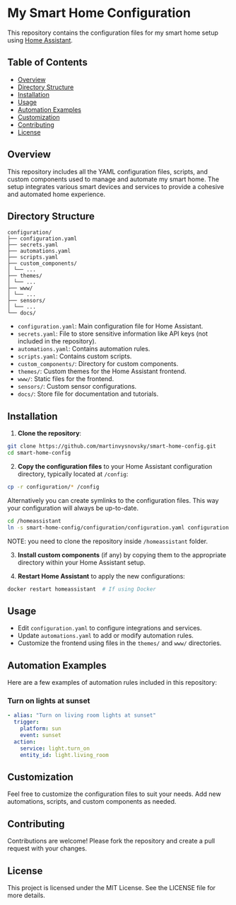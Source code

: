 # My Smart Home Configuration

This repository contains the configuration files for my smart home setup using [Home Assistant](https://www.home-assistant.io/).

## Table of Contents

- [Overview](#overview)
- [Directory Structure](#directory-structure)
- [Installation](#installation)
- [Usage](#usage)
- [Automation Examples](#automation-examples)
- [Customization](#customization)
- [Contributing](#contributing)
- [License](#license)

## Overview

This repository includes all the YAML configuration files, scripts, and custom components used to manage and automate my smart home. The setup integrates various smart devices and services to provide a cohesive and automated home experience.

## Directory Structure

```
configuration/
├── configuration.yaml
├── secrets.yaml
├── automations.yaml
├── scripts.yaml
├── custom_components/
│ └── ...
├── themes/
│ └── ...
├── www/
│ └── ...
├── sensors/
│ └── ...
└── docs/
```

- `configuration.yaml`: Main configuration file for Home Assistant.
- `secrets.yaml`: File to store sensitive information like API keys (not included in the repository).
- `automations.yaml`: Contains automation rules.
- `scripts.yaml`: Contains custom scripts.
- `custom_components/`: Directory for custom components.
- `themes/`: Custom themes for the Home Assistant frontend.
- `www/`: Static files for the frontend.
- `sensors/`: Custom sensor configurations.
- `docs/`: Store file for documentation and tutorials.

## Installation

1. **Clone the repository**:

```bash
git clone https://github.com/martinvysnovsky/smart-home-config.git
cd smart-home-config
```

2. **Copy the configuration files** to your Home Assistant configuration directory, typically located at `/config`:

```bash
cp -r configuration/* /config
```

Alternatively you can create symlinks to the configuration files. This way your configuration will always be up-to-date.

```bash
cd /homeassistant
ln -s smart-home-config/configuration/configuration.yaml configuration.yaml
```

NOTE: you need to clone the repository inside `/homeassistant` folder.

3. **Install custom components** (if any) by copying them to the appropriate directory within your Home Assistant setup.

4. **Restart Home Assistant** to apply the new configurations:

```bash
docker restart homeassistant  # If using Docker
```

## Usage

- Edit `configuration.yaml` to configure integrations and services.
- Update `automations.yaml` to add or modify automation rules.
- Customize the frontend using files in the `themes/` and `www/` directories.

## Automation Examples

Here are a few examples of automation rules included in this repository:

### Turn on lights at sunset

```yaml
- alias: "Turn on living room lights at sunset"
  trigger:
    platform: sun
    event: sunset
  action:
    service: light.turn_on
    entity_id: light.living_room
```

## Customization

Feel free to customize the configuration files to suit your needs. Add new automations, scripts, and custom components as needed.

## Contributing

Contributions are welcome! Please fork the repository and create a pull request with your changes.

## License

This project is licensed under the MIT License. See the LICENSE file for more details.
